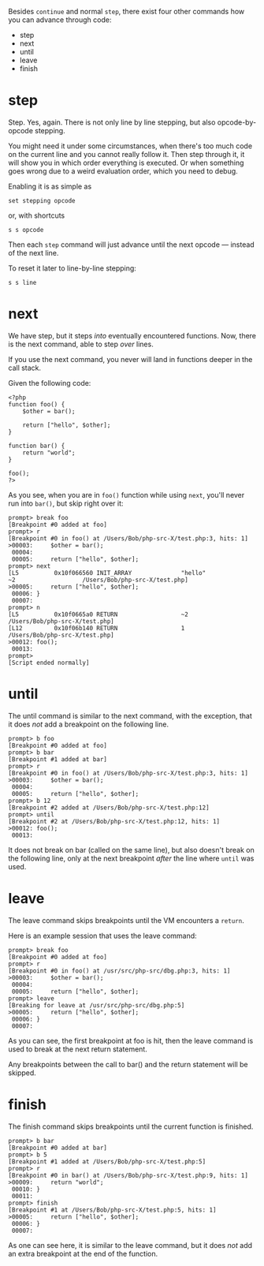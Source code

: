 Besides `continue` and normal `step`, there exist four other commands how you can advance through code:
- step
- next
- until
- leave
- finish

step
====

Step. Yes, again. There is not only line by line stepping, but also opcode-by-opcode stepping.

You might need it under some circumstances, when there's too much code on the current line and you cannot really follow it. Then step through it, it will show you in which order everything is executed. Or when something goes wrong due to a weird evaluation order, which you need to debug.

Enabling it is as simple as

    set stepping opcode

or, with shortcuts

    s s opcode

Then each `step` command will just advance until the next opcode &mdash; instead of the next line.

To reset it later to line-by-line stepping:

    s s line

next
====

We have step, but it steps *into* eventually encountered functions. Now, there is the next command, able to step *over* lines.

If you use the next command, you never will land in functions deeper in the call stack.

Given the following code:

```
<?php
function foo() {
    $other = bar();
    
    return ["hello", $other];
}

function bar() {
    return "world";
}

foo();
?>
```

As you see, when you are in `foo()` function while using `next`, you'll never run into `bar()`, but skip right over it:

```
prompt> break foo
[Breakpoint #0 added at foo]
prompt> r
[Breakpoint #0 in foo() at /Users/Bob/php-src-X/test.php:3, hits: 1]
>00003:     $other = bar();
 00004:     
 00005:     return ["hello", $other];
prompt> next
[L5          0x10f066560 INIT_ARRAY              "hello"                                   ~2                   /Users/Bob/php-src-X/test.php]
>00005:     return ["hello", $other];
 00006: }
 00007: 
prompt> n
[L5          0x10f0665a0 RETURN                  ~2                                                             /Users/Bob/php-src-X/test.php]
[L12         0x10f06b140 RETURN                  1                                                              /Users/Bob/php-src-X/test.php]
>00012: foo();
 00013: 
prompt> 
[Script ended normally]
```

until
=====

The until command is similar to the next command, with the exception, that it does *not* add a breakpoint on the following line.

```
prompt> b foo
[Breakpoint #0 added at foo]
prompt> b bar
[Breakpoint #1 added at bar]
prompt> r
[Breakpoint #0 in foo() at /Users/Bob/php-src-X/test.php:3, hits: 1]
>00003:     $other = bar();
 00004:     
 00005:     return ["hello", $other];
prompt> b 12
[Breakpoint #2 added at /Users/Bob/php-src-X/test.php:12]
prompt> until
[Breakpoint #2 at /Users/Bob/php-src-X/test.php:12, hits: 1]
>00012: foo();
 00013: 
```

It does not break on bar (called on the same line), but also doesn't break on the following line, only at the next breakpoint *after* the line where `until` was used.

leave
=====

The leave command skips breakpoints until the VM encounters a `return`.

Here is an example session that uses the leave command:

    prompt> break foo
    [Breakpoint #0 added at foo]
    prompt> r
    [Breakpoint #0 in foo() at /usr/src/php-src/dbg.php:3, hits: 1]
    >00003:     $other = bar();
     00004:     
     00005:     return ["hello", $other];
    prompt> leave
    [Breaking for leave at /usr/src/php-src/dbg.php:5]
    >00005:     return ["hello", $other];
     00006: }
     00007:

As you can see, the first breakpoint at foo is hit, then the leave command is used to break at the next return statement.

Any breakpoints between the call to bar() and the return statement will be skipped.

finish
======

The finish command skips breakpoints until the current function is finished.

```
prompt> b bar
[Breakpoint #0 added at bar]
prompt> b 5
[Breakpoint #1 added at /Users/Bob/php-src-X/test.php:5]
prompt> r
[Breakpoint #0 in bar() at /Users/Bob/php-src-X/test.php:9, hits: 1]
>00009:     return "world";
 00010: }
 00011: 
prompt> finish
[Breakpoint #1 at /Users/Bob/php-src-X/test.php:5, hits: 1]
>00005:     return ["hello", $other];
 00006: }
 00007: 
```

As one can see here, it is similar to the leave command, but it does *not* add an extra breakpoint at the end of the function.
